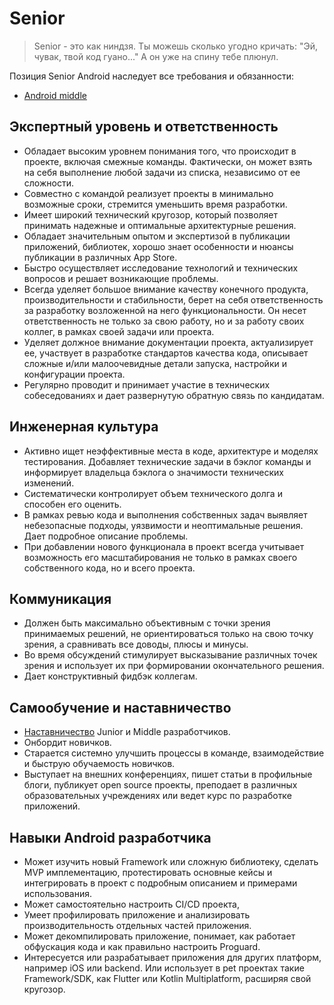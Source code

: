 # Senior

> Senior - это как ниндзя. Ты можешь сколько угодно кричать: "Эй, чувак, твой код гуано..." А он уже на спину тебе плюнул.

Позиция Senior Android наследует все требования и обязанности:

* [Android middle](middle.md)

## Экспертный уровень и ответственность

* Обладает высоким уровнем понимания того, что происходит в проекте, включая смежные команды. Фактически, он может взять на себя выполнение любой задачи из списка, независимо от ее сложности.
* Совместно с командой реализует проекты в минимально возможные сроки, стремится уменьшить время разработки.
* Имеет широкий технический кругозор, который позволяет принимать надежные и оптимальные архитектурные решения.
* Обладает значительным опытом и экспертизой в публикации приложений, библиотек, хорошо знает особенности и нюансы публикации в различных App Store.
* Быстро осуществляет исследование технологий и технических вопросов и решает возникающие проблемы.
* Всегда уделяет большое внимание качеству конечного продукта, производительности и стабильности, берет на себя ответственность за разработку возложенной на него функциональности. Он несет ответственность не только за свою работу, но и за работу своих коллег, в рамках своей задачи или проекта.
* Уделяет должное внимание документации проекта, актуализирует ее, участвует в разработке стандартов качества кода, описывает сложные и/или малоочевидные детали запуска, настройки и конфигурации проекта.
* Регулярно проводит и принимает участие в технических собеседованиях и дает развернутую обратную связь по кандидатам.

## Инженерная культура

* Активно ищет неэффективные места в коде, архитектуре и моделях тестирования. Добавляет технические задачи в бэклог команды и информирует владельца бэклога о значимости технических изменений.
* Систематически контролирует объем технического долга и способен его оценить.
* В рамках ревью кода и выполнения собственных задач выявляет небезопасные подходы, уязвимости и неоптимальные решения. Дает подробное описание проблемы.
* При добавлении нового функционала в проект всегда учитывает возможность его масштабирования не только в рамках своего собственного кода, но и всего проекта.

## Коммуникация

* Должен быть максимально объективным с точки зрения принимаемых решений, не ориентироваться только на свою точку зрения, а сравнивать все доводы, плюсы и минусы.
* Во время обсуждений стимулирует высказывание различных точек зрения и использует их при формировании окончательного решения.
* Дает конструктивный фидбэк коллегам.

## Самообучение и наставничество

* [Наставничество](mentor.md) Junior и Middle разработчиков.
* Онбордит новичков.
* Старается системно улучшить процессы в команде, взаимодействие и быструю обучаемость новичков.
* Выступает на внешних конференциях, пишет статьи в профильные блоги, публикует open source проекты, преподает в различных образовательных учреждениях или ведет курс по разработке приложений.

## Навыки Android разработчика

* Может изучить новый Framework или сложную библиотеку, сделать MVP имплементацию, протестировать основные кейсы и интегрировать в проект с подробным описанием и примерами использования.
* Может самостоятельно настроить CI/CD проекта,
* Умеет профилировать приложение и анализировать производительность отдельных частей приложения.
* Может декомпилировать приложение, понимает, как работает обфускация кода и как правильно настроить Proguard.
* Интересуется или разрабатывает приложения для других платформ, например iOS или backend. Или использует в pet проектах такие Framework/SDK, как Flutter или Kotlin Multiplatform, расширяя свой кругозор.
